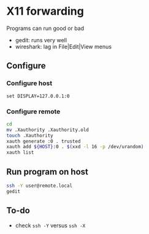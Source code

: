 # X11 forwarding
Programs can run good or bad
- gedit: runs very well
- wireshark: lag in File|Edit|View menus

## Configure
### Configure host
`set DISPLAY=127.0.0.1:0`
### Configure remote
```bash
cd
mv .Xauthority .Xauthority.old
touch .Xauthority
xauth generate :0 . trusted
xauth add ${HOST}:0 . $(xxd -l 16 -p /dev/urandom)
xauth list
```

## Run program on host
```bash
ssh -Y user@remote.local
gedit
```

## To-do
- check `ssh -Y` versus `ssh -X`
